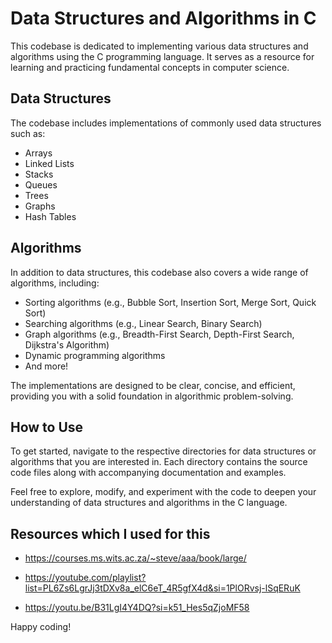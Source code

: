 
# Data Structures and Algorithms in C

This codebase is dedicated to implementing various data structures and algorithms using the C programming language. It serves as a resource for learning and practicing fundamental concepts in computer science.

## Data Structures

The codebase includes implementations of commonly used data structures such as:

- Arrays
- Linked Lists
- Stacks
- Queues
- Trees
- Graphs
- Hash Tables

## Algorithms

In addition to data structures, this codebase also covers a wide range of algorithms, including:

- Sorting algorithms (e.g., Bubble Sort, Insertion Sort, Merge Sort, Quick Sort)
- Searching algorithms (e.g., Linear Search, Binary Search)
- Graph algorithms (e.g., Breadth-First Search, Depth-First Search, Dijkstra's Algorithm)
- Dynamic programming algorithms
- And more!

The implementations are designed to be clear, concise, and efficient, providing you with a solid foundation in algorithmic problem-solving.

## How to Use

To get started, navigate to the respective directories for data structures or algorithms that you are interested in. Each directory contains the source code files along with accompanying documentation and examples.

Feel free to explore, modify, and experiment with the code to deepen your understanding of data structures and algorithms in the C language.

## Resources which I used for this

- https://courses.ms.wits.ac.za/~steve/aaa/book/large/
  
- https://youtube.com/playlist?list=PL6Zs6LgrJj3tDXv8a_elC6eT_4R5gfX4d&si=1PlORvsj-lSqERuK

- https://youtu.be/B31LgI4Y4DQ?si=k51_Hes5qZjoMF58

Happy coding!
